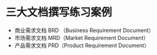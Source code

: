 # 三大文档撰写练习案例

- 商业需求文档 BRD （Business Requirement Document）
- 市场需求文档 MRD（Market Requirement Document）
- 产品需求文档 PRD（Product Requirement Document）

